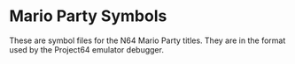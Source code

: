 Mario Party Symbols
===================

These are symbol files for the N64 Mario Party titles. They are in the format used by the Project64 emulator debugger.

